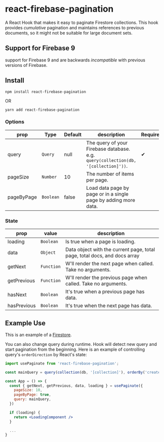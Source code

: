 # react-firebase-pagination

A React Hook that makes it easy to paginate Firestore collections.
This hook provides _cumulative_ pagination and maintains references to previous documents, so it might not be suitable for large document sets.

## Support for Firebase 9

support for Firebase 9 and are backwards _incompatible_ with previous versions of Firebase.

## Install

```
npm install react-firebase-pagination
```

OR

```
yarn add react-firebase-pagination
```

### Options

| **prop**   | **Type**  | **Default** | **description**                                                                    | **Required** |
| ---------- | --------- | ----------- | ---------------------------------------------------------------------------------- | ------------ |
| query      | `Query`   | null        | The query of your Firebase database. e.g. `query(collection(db, '[collection]'))`. | ✔            |
| pageSize   | `Number`  | 10          | The number of items per page.                                                      |              |
| pageByPage | `Boolean` | false       | Load data page by page or in a single page by adding more data.                    |              |

### State

| **prop**    | **value**  | **description**                                                           |
| ----------- | ---------- | ------------------------------------------------------------------------- |
| loading     | `Boolean`  | Is true when a page is loading.                                           |
| data        | `Object`   | Data object with the current page, total page, total docs, and docs array |
| getNext     | `Function` | W'll render the next page when called. Take no arguments.                 |
| getPrevious | `Function` | W'll render the previous page when called. Take no arguments.             |
| hasNext     | `Boolean`  | It's true when a previous page has data.                                  |
| hasPrevious | `Boolean`  | It's true when the next page has data.                                    |

## Example Use

This is an example of a [Firestore](https://firebase.google.com/docs/firestore/).

You can also change query during runtime. Hook will detect new query and start pagination from the beginning.
Here is an example of controlling query's `orderDirection` by React's state:

```jsx
import usePaginate from 'react-firebase-pagination';

const mainQuery = query(collection(db, '[collection]'), orderBy('created_timestamp', 'desc'));

const App = () => {
  const { getNext, getPrevious, data, loading } = usePaginate({
    pageSize: 10,
    pageByPage: true,
    query: mainQuery,
  })

  if (loading) {
    return <LoadingComponent />
  }

  ...
}
```
